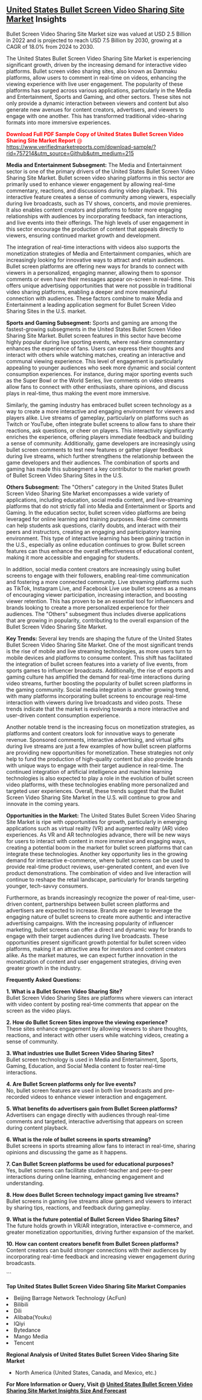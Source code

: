<h2><a href="https://www.verifiedmarketreports.com/download-sample/?rid=757214&amp;utm_source=Github&amp;utm_medium=215" target="_blank">United States Bullet Screen Video Sharing Site Market</a> Insights</h2><p>Bullet Screen Video Sharing Site Market size was valued at USD 2.5 Billion in 2022 and is projected to reach USD 7.5 Billion by 2030, growing at a CAGR of 18.0% from 2024 to 2030.</p><p><p>The United States Bullet Screen Video Sharing Site Market is experiencing significant growth, driven by the increasing demand for interactive video platforms. Bullet screen video sharing sites, also known as Danmaku platforms, allow users to comment in real-time on videos, enhancing the viewing experience with live user engagement. The popularity of these platforms has surged across various applications, particularly in the Media and Entertainment, Sports and Gaming, and other sectors. These sites not only provide a dynamic interaction between viewers and content but also generate new avenues for content creators, advertisers, and viewers to engage with one another. This has transformed traditional video-sharing formats into more immersive experiences. <p><span class=""><span style="color: #ff0000;"><strong>Download Full PDF Sample Copy of United States Bullet Screen Video Sharing Site Market Report</strong> @ </span><a href="https://www.verifiedmarketreports.com/download-sample/?rid=757214&amp;utm_source=Github&amp;utm_medium=215" target="_blank">https://www.verifiedmarketreports.com/download-sample/?rid=757214&amp;utm_source=Github&amp;utm_medium=215</a></span></p></p><p><strong>Media and Entertainment Subsegment:</strong> The Media and Entertainment sector is one of the primary drivers of the United States Bullet Screen Video Sharing Site Market. Bullet screen video sharing platforms in this sector are primarily used to enhance viewer engagement by allowing real-time commentary, reactions, and discussions during video playback. This interactive feature creates a sense of community among viewers, especially during live broadcasts, such as TV shows, concerts, and movie premieres. It also enables content creators and platforms to foster more engaging relationships with audiences by incorporating feedback, fan interactions, and live events into their offerings. The high levels of user engagement in this sector encourage the production of content that appeals directly to viewers, ensuring continued market growth and development.<p>The integration of real-time interactions with videos also supports the monetization strategies of Media and Entertainment companies, which are increasingly looking for innovative ways to attract and retain audiences. Bullet screen platforms are offering new ways for brands to connect with viewers in a personalized, engaging manner, allowing them to sponsor comments or even have their messages appear on-screen in real-time. This offers unique advertising opportunities that were not possible in traditional video sharing platforms, enabling a deeper and more meaningful connection with audiences. These factors combine to make Media and Entertainment a leading application segment for Bullet Screen Video Sharing Sites in the U.S. market.</p><p><strong>Sports and Gaming Subsegment:</strong> Sports and gaming are among the fastest-growing subsegments in the United States Bullet Screen Video Sharing Site Market. Bullet screen features in this sector have become highly popular during live sporting events, where real-time commentary enhances the experience of fans. Users can express their thoughts and interact with others while watching matches, creating an interactive and communal viewing experience. This level of engagement is particularly appealing to younger audiences who seek more dynamic and social content consumption experiences. For instance, during major sporting events such as the Super Bowl or the World Series, live comments on video streams allow fans to connect with other enthusiasts, share opinions, and discuss plays in real-time, thus making the event more immersive.<p>Similarly, the gaming industry has embraced bullet screen technology as a way to create a more interactive and engaging environment for viewers and players alike. Live streams of gameplay, particularly on platforms such as Twitch or YouTube, often integrate bullet screens to allow fans to share their reactions, ask questions, or cheer on players. This interactivity significantly enriches the experience, offering players immediate feedback and building a sense of community. Additionally, game developers are increasingly using bullet screen comments to test new features or gather player feedback during live streams, which further strengthens the relationship between the game developers and their audiences. The combination of sports and gaming has made this subsegment a key contributor to the market growth of Bullet Screen Video Sharing Sites in the U.S.</p><p><strong>Others Subsegment:</strong> The "Others" category in the United States Bullet Screen Video Sharing Site Market encompasses a wide variety of applications, including education, social media content, and live-streaming platforms that do not strictly fall into Media and Entertainment or Sports and Gaming. In the education sector, bullet screen video platforms are being leveraged for online learning and training purposes. Real-time comments can help students ask questions, clarify doubts, and interact with their peers and instructors, creating an engaging and participatory learning environment. This type of interactive learning has been gaining traction in the U.S., especially as online education continues to grow. Bullet screen features can thus enhance the overall effectiveness of educational content, making it more accessible and engaging for students.<p>In addition, social media content creators are increasingly using bullet screens to engage with their followers, enabling real-time communication and fostering a more connected community. Live streaming platforms such as TikTok, Instagram Live, and Facebook Live use bullet screens as a means of encouraging viewer participation, increasing interaction, and boosting viewer retention. This has proven to be an essential tool for influencers and brands looking to create a more personalized experience for their audiences. The "Others" subsegment thus includes diverse applications that are growing in popularity, contributing to the overall expansion of the Bullet Screen Video Sharing Site Market.</p><p><strong>Key Trends:</strong> Several key trends are shaping the future of the United States Bullet Screen Video Sharing Site Market. One of the most significant trends is the rise of mobile and live streaming technologies, as more users turn to mobile devices and platforms to consume content. This shift has facilitated the integration of bullet screen features into a variety of live events, from sports games to influencer broadcasts. Additionally, the rise of esports and gaming culture has amplified the demand for real-time interactions during video streams, further boosting the popularity of bullet screen platforms in the gaming community. Social media integration is another growing trend, with many platforms incorporating bullet screens to encourage real-time interaction with viewers during live broadcasts and video posts. These trends indicate that the market is evolving towards a more interactive and user-driven content consumption experience.<p>Another notable trend is the increasing focus on monetization strategies, as platforms and content creators look for innovative ways to generate revenue. Sponsored comments, interactive advertising, and virtual gifts during live streams are just a few examples of how bullet screen platforms are providing new opportunities for monetization. These strategies not only help to fund the production of high-quality content but also provide brands with unique ways to engage with their target audience in real-time. The continued integration of artificial intelligence and machine learning technologies is also expected to play a role in the evolution of bullet screen video platforms, with these technologies enabling more personalized and targeted user experiences. Overall, these trends suggest that the Bullet Screen Video Sharing Site Market in the U.S. will continue to grow and innovate in the coming years.</p><p><strong>Opportunities in the Market:</strong> The United States Bullet Screen Video Sharing Site Market is ripe with opportunities for growth, particularly in emerging applications such as virtual reality (VR) and augmented reality (AR) video experiences. As VR and AR technologies advance, there will be new ways for users to interact with content in more immersive and engaging ways, creating a potential boom in the market for bullet screen platforms that can integrate these technologies. Another key opportunity lies in the growing demand for interactive e-commerce, where bullet screens can be used to provide real-time product reviews, user-generated content, and even live product demonstrations. The combination of video and live interaction will continue to reshape the retail landscape, particularly for brands targeting younger, tech-savvy consumers.<p>Furthermore, as brands increasingly recognize the power of real-time, user-driven content, partnerships between bullet screen platforms and advertisers are expected to increase. Brands are eager to leverage the engaging nature of bullet screens to create more authentic and interactive advertising campaigns. With the increasing popularity of influencer marketing, bullet screens can offer a direct and dynamic way for brands to engage with their target audiences during live broadcasts. These opportunities present significant growth potential for bullet screen video platforms, making it an attractive area for investors and content creators alike. As the market matures, we can expect further innovation in the monetization of content and user engagement strategies, driving even greater growth in the industry.</p><p><strong>Frequently Asked Questions:</strong></p><p><strong>1. What is a Bullet Screen Video Sharing Site?</strong><br> Bullet Screen Video Sharing Sites are platforms where viewers can interact with video content by posting real-time comments that appear on the screen as the video plays.</p><p><strong>2. How do Bullet Screen Sites improve the viewing experience?</strong><br> These sites enhance engagement by allowing viewers to share thoughts, reactions, and interact with other users while watching videos, creating a sense of community.</p><p><strong>3. What industries use Bullet Screen Video Sharing Sites?</strong><br> Bullet screen technology is used in Media and Entertainment, Sports, Gaming, Education, and Social Media content to foster real-time interactions.</p><p><strong>4. Are Bullet Screen platforms only for live events?</strong><br> No, bullet screen features are used in both live broadcasts and pre-recorded videos to enhance viewer interaction and engagement.</p><p><strong>5. What benefits do advertisers gain from Bullet Screen platforms?</strong><br> Advertisers can engage directly with audiences through real-time comments and targeted, interactive advertising that appears on screen during content playback.</p><p><strong>6. What is the role of bullet screens in sports streaming?</strong><br> Bullet screens in sports streaming allow fans to interact in real-time, sharing opinions and discussing the game as it happens.</p><p><strong>7. Can Bullet Screen platforms be used for educational purposes?</strong><br> Yes, bullet screens can facilitate student-teacher and peer-to-peer interactions during online learning, enhancing engagement and understanding.</p><p><strong>8. How does Bullet Screen technology impact gaming live streams?</strong><br> Bullet screens in gaming live streams allow gamers and viewers to interact by sharing tips, reactions, and feedback during gameplay.</p><p><strong>9. What is the future potential of Bullet Screen Video Sharing Sites?</strong><br> The future holds growth in VR/AR integration, interactive e-commerce, and greater monetization opportunities, driving further expansion of the market.</p><p><strong>10. How can content creators benefit from Bullet Screen platforms?</strong><br> Content creators can build stronger connections with their audiences by incorporating real-time feedback and increasing viewer engagement during broadcasts.</p>```</p><p><strong>Top United States Bullet Screen Video Sharing Site Market Companies</strong></p><div data-test-id=""><p><li>Beijing Barrage Network Technology (AcFun)</li><li> Bilibili</li><li> Dili</li><li> Alibaba(Youku)</li><li> IQiyi</li><li> Bytedance</li><li> Mango Media</li><li> Tencent</li></p><div><strong>Regional Analysis of&nbsp;United States Bullet Screen Video Sharing Site Market</strong></div><ul><li dir="ltr"><p dir="ltr">North America&nbsp;(United States, Canada, and Mexico, etc.)</p></li></ul><p><strong>For More Information or Query, Visit @&nbsp;</strong><strong><a href="https://www.verifiedmarketreports.com/product/bullet-screen-video-sharing-site-market/?utm_source=Github&amp;utm_medium=215" target="_blank">United States Bullet Screen Video Sharing Site Market Insights Size And Forecast</a></strong></p></div>
